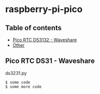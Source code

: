# raspberry-pi-pico
## Table of contents
* [Pico RTC DS3132 - Waveshare](#pico-rtc-ds3132-waveshare)
* [Other](#other)
## Pico RTC DS31 - Waveshare
ds3231.py
```
$ some code
$ some more code
```
